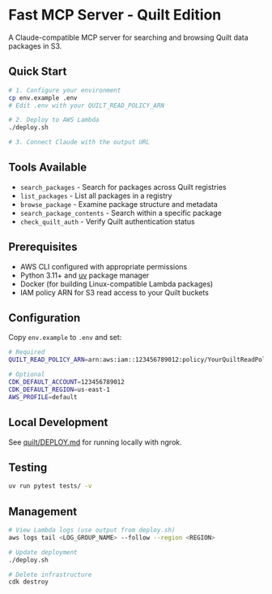 # Fast MCP Server - Quilt Edition

A Claude-compatible MCP server for searching and browsing Quilt data packages in S3.

## Quick Start

```bash
# 1. Configure your environment
cp env.example .env
# Edit .env with your QUILT_READ_POLICY_ARN

# 2. Deploy to AWS Lambda
./deploy.sh

# 3. Connect Claude with the output URL
```

## Tools Available

- `search_packages` - Search for packages across Quilt registries
- `list_packages` - List all packages in a registry  
- `browse_package` - Examine package structure and metadata
- `search_package_contents` - Search within a specific package
- `check_quilt_auth` - Verify Quilt authentication status

## Prerequisites

- AWS CLI configured with appropriate permissions
- Python 3.11+ and [uv](https://docs.astral.sh/uv/) package manager
- Docker (for building Linux-compatible Lambda packages)
- IAM policy ARN for S3 read access to your Quilt buckets

## Configuration

Copy `env.example` to `.env` and set:

```bash
# Required
QUILT_READ_POLICY_ARN=arn:aws:iam::123456789012:policy/YourQuiltReadPolicy

# Optional
CDK_DEFAULT_ACCOUNT=123456789012
CDK_DEFAULT_REGION=us-east-1
AWS_PROFILE=default
```

## Local Development

See [quilt/DEPLOY.md](quilt/DEPLOY.md) for running locally with ngrok.

## Testing

```bash
uv run pytest tests/ -v
```

## Management

```bash
# View Lambda logs (use output from deploy.sh)
aws logs tail <LOG_GROUP_NAME> --follow --region <REGION>

# Update deployment
./deploy.sh

# Delete infrastructure  
cdk destroy
```

